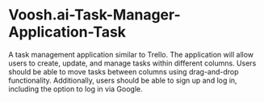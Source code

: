 # Voosh.ai-Task-Manager-Application-Task
A task management application similar to Trello. The application will allow users to create, update, and manage tasks within different columns. Users should be able to move tasks between columns using drag-and-drop functionality. Additionally, users should be able to sign up and log in, including the option to log in via Google. 
